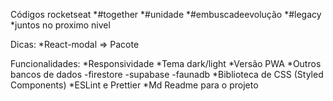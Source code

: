 Códigos rocketseat
    *#together
    *#unidade
    *#embuscadeevolução
    *#legacy
    *juntos no proximo nivel

Dicas:
    *React-modal => Pacote 
    
Funcionalidades:
    *Responsividade
    *Tema dark/light
    *Versão PWA
    *Outros bancos de dados
        -firestore
        -supabase
        -faunadb
    *Biblioteca de CSS (Styled Components)
    *ESLint e Prettier
    *Md Readme para o projeto